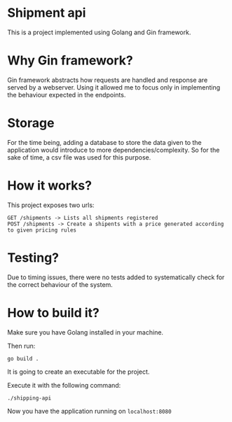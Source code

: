 # Shipment api

This is a project implemented using Golang and Gin framework.

# Why Gin framework?

Gin framework abstracts how requests are handled and response are served by a webserver. Using it allowed me to focus only in implementing the behaviour expected in the endpoints.

# Storage

For the time being, adding a database to store the data given to the application would introduce to more dependencies/complexity. So for the sake of time, a csv file was used for this purpose.

# How it works?

This project exposes two urls:

```
GET /shipments -> Lists all shipments registered
POST /shipments -> Create a shipents with a price generated according to given pricing rules
```

# Testing?

Due to timing issues, there were no tests added to systematically check for the correct behaviour of the system.

# How to build it?

Make sure you have Golang installed in your machine.

Then run:

```
go build .
```

It is going to create an executable for the project.

Execute it with the following command:

`./shipping-api`

Now you have the application running on `localhost:8080`
